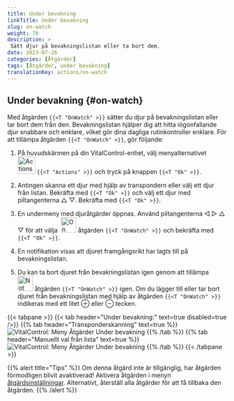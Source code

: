 ```yaml
---
title: Under bevakning
linkTitle: Under bevakning
slug: on-watch
weight: 70
description: >
 Sätt djur på bevakningslistan eller ta bort dem.
date: 2023-07-26
categories: [Åtgärder]
tags: [Åtgärder, under bevakning]
translationKey: actions/on-watch
---
```


## Under bevakning {#on-watch}

Med åtgärden `{{<T "OnWatch" >}}` sätter du djur på bevakningslistan eller tar bort dem från den. Bevakningslistan hjälper dig att hitta iögonfallande djur snabbare och enklare, vilket gör dina dagliga rutinkontroller enklare. För att tillämpa åtgärden `{{<T "OnWatch" >}}`, gör följande:

1. På huvudskärmen på din VitalControl-enhet, välj menyalternativet &nbsp;<img src="/icons/actions.svg" width="40" align="bottom" alt="Actions" /> `{{<T "Actions" >}}` och tryck på knappen `{{<T "Ok" >}}`.

2. Antingen skanna ett djur med hjälp av transpondern eller välj ett djur från listan. Bekräfta med `{{<T "Ok" >}}` och välj ett djur med piltangenterna △ ▽. Bekräfta med `{{<T "Ok" >}}`.

3. En undermeny med djuråtgärder öppnas. Använd piltangenterna ◁ ▷ △ ▽ för att välja &nbsp;<img src="/icons/actions/on-watch.svg" width="35" align="bottom" alt="On watch" /> åtgärden `{{<T "OnWatch" >}}` och bekräfta med `{{<T "Ok" >}}`.

4. En notifikation visas att djuret framgångsrikt har lagts till på bevakningslistan.

5. Du kan ta bort djuret från bevakningslistan igen genom att tillämpa &nbsp;<img src="/icons/actions/on-watch-minus.svg" width="35" align="bottom" alt="Not on watch" /> åtgärden `{{<T "OnWatch" >}}` igen. Om du lägger till eller tar bort djuret från bevakningslistan med hjälp av åtgärden `{{<T "OnWatch" >}}` indikeras med ett litet ⊕ eller ⊖ tecken.

{{< tabpane >}}
{{< tab header="Under bevakning:" text=true disabled=true />}}
{{% tab header="Transponderskanning" text=true %}}
![VitalControl: Meny Åtgärder Under bevakning](../images/onwatch-scan.png "Under bevakning")
{{% /tab %}}
{{% tab header="Manuellt val från lista" text=true %}}
![VitalControl: Meny Åtgärder Under bevakning](../images/onwatch.png "Under bevakning")
{{% /tab %}}
{{< /tabpane >}}

{{% alert title="Tips" %}}
Om denna åtgärd inte är tillgänglig, har åtgärden förmodligen blivit avaktiverad! Aktivera åtgärden i menyn [åtgärdsinställningar](../setting/). Alternativt, återställ alla åtgärder för att få tillbaka den åtgärden.
{{% /alert %}}


